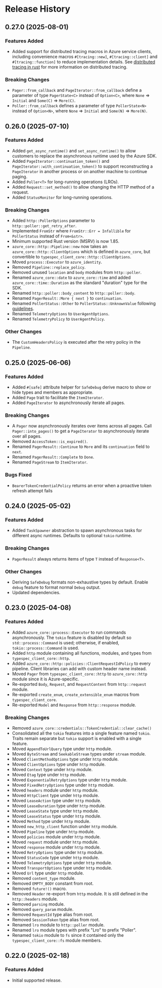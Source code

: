 # Release History

## 0.27.0 (2025-08-01)

### Features Added

- Added support for distributed tracing macros in Azure service clients, including convenience macros `#[tracing::new]`, `#[tracing::client]` and `#[tracing::function]` to reduce implementation details. See [distributed tracing in rust](https://github.com/Azure/azure-sdk-for-rust/blob/main/doc/distributed-tracing-for-rust-service-clients.md) for more information on distributed tracing.

### Breaking Changes

- `Pager::from_callback` and `PageIterator::from_callback` define a parameter of type `PagerState<C>` instead of `Option<C>`, where `None` => `Initial` and `Some(C)` => `More(C)`.
- `Poller::from_callback` defines a parameter of type `PollerState<N>` instead of `Option<N>`, where `None` => `Initial` and `Some(N)` => `More(N)`.

## 0.26.0 (2025-07-10)

### Features Added

- Added `get_async_runtime()` and `set_async_runtime()` to allow customers to replace the asynchronous runtime used by the Azure SDK.
- Added `PageIterator::continuation_token()` and `PageIterator::with_continuation_token()` to support reconstructing a `PageIterator` in another process or on another machine to continue paging.
- Added `Poller<T>` for long-running operations (LROs).
- Added `Request::set_method()` to allow changing the HTTP method of a request.
- Added `StatusMonitor` for long-running operations.

### Breaking Changes

- Added `http::PollerOptions` parameter to `http::poller::get_retry_after`.
- Implemented `FromStr` where `FromStr::Err = Infallible` for `PollerStatus` instead of `From<&str>`.
- Minimum supported Rust version (MSRV) is now 1.85.
- `azure_core::http::Pipeline::new` now takes an `azure_core::http::ClientOptions` which is defined in `azure_core`, but convertible to `typespec_client_core::http::ClientOptions`.
- Moved `process::Executor` to `azure_identity`.
- Removed `Pipeline::replace_policy`.
- Removed unused `location` and `body` modules from `http::poller`.
- Renamed `azure_core::date` to `azure_core::time` and added `azure_core::time::Duration` as the standard "duration" type for the SDK.
- Renamed `http::poller::body_content` to `http::poller::body`.
- Renamed `PagerResult::More { next }` to `continuation`.
- Renamed `PollerStatus::Other` to `PollerStatus::UnknownValue` following [guidelines](https://azure.github.io/azure-sdk/rust_introduction.html#rust-enum-extensible).
- Renamed `TelemetryOptions` to `UserAgentOptions`.
- Renamed `TelemetryPolicy` to `UserAgentPolicy`.

### Other Changes

- The `CustomHeadersPolicy` is executed after the retry policy in the `Pipeline`.

## 0.25.0 (2025-06-06)

### Features Added

- Added `#[safe]` attribute helper for `SafeDebug` derive macro to show or hide types and members as appropriate.
- Added `Page` trait to facilitate the `ItemIterator`.
- Added `PageIterator` to asynchronously iterate all pages.

### Breaking Changes

- A `Pager` now asynchronously iterates over items across all pages. Call `Pager::into_pages()` to get a `PageIterator` to asynchronously iterate over all pages.
- Removed `AccessToken::is_expired()`.
- Renamed `PagerResult::Continue` to `More` and its `continuation` field to `next`.
- Renamed `PagerResult::Complete` to `Done`.
- Renamed `PageStream` to `ItemIterator`.

### Bugs Fixed

- `BearerTokenCredentialPolicy` returns an error when a proactive token refresh attempt fails

## 0.24.0 (2025-05-02)

### Features Added

- Added `TaskSpawner` abstraction to spawn asynchronous tasks for different async runtimes. Defaults to optional `tokio` runtime.

### Breaking Changes

- `PagerResult` always returns items of type `T` instead of `Response<T>`.

### Other Changes

- Deriving `SafeDebug` formats non-exhaustive types by default. Enable `debug` feature to format normal `Debug` output.
- Updated dependencies.

## 0.23.0 (2025-04-08)

### Features Added

- Added `azure_core::process::Executor` to run commands asynchronously.
  The `tokio` feature is disabled by default so `std::process::Command` is used; otherwise, if enabled, `tokio::process::Command` is used.
- Added `http` module containing all functions, modules, and types from `typespec_client_core::http`.
- Added `azure_core::http::policies::ClientRequestIdPolicy` to every pipeline. Client libraries can add with custom header name instead.
- Moved `Pager` from `typespec_client_core::http` to `azure_core::http` module since it is Azure-specific.
- Re-exported `Body`, `Request`, and `RequestContent` from `http::request` module.
- Re-exported `create_enum`, `create_extensible_enum` macros from `typespec_client_core`.
- Re-exported `Model` and `Response` from `http::response` module.

### Breaking Changes

- Removed `azure_core::credentials::TokenCredential::clear_cache()`
- Consolidated all the `tokio` features into a single feature named `tokio`. Traits remain separate but `tokio` support is enabled with a single feature.
- Moved `AppendToUrlQuery` type under `http` module.
- Moved `ByteStream` and `SeekableStream` types under `stream` module.
- Moved `ClientMethodOptions` type under `http` module.
- Moved `ClientOptions` type under `http` module.
- Moved `Context` type under `http` module.
- Moved `Etag` type under `http` module.
- Moved `ExponentialRetryOptions` type under `http` module.
- Moved `FixedRetryOptions` type under `http` module.
- Moved `headers` module under `http` module.
- Moved `HttpClient` type under `http` module.
- Moved `LeaseAction` type under `http` module.
- Moved `LeaseDuration` type under `http` module.
- Moved `LeaseState` type under `http` module.
- Moved `LeaseStatus` type under `http` module.
- Moved `Method` type under `http` module.
- Moved `new_http_client` function under `http` module.
- Moved `Pipeline` type under `http` module.
- Moved `policies` module under `http` module.
- Moved `request` module under `http` module.
- Moved `response` module under `http` module.
- Moved `RetryOptions` type under `http` module.
- Moved `StatusCode` type under `http` module.
- Moved `TelemetryOptions` type under `http` module.
- Moved `TransportOptions` type under `http` module.
- Moved `Url` type under `http` module.
- Removed `content_type` module.
- Removed `EMPTY_BODY` constant from root.
- Removed `future!()` macro.
- Removed `Header` re-export from `http` module. It is still defined in the `http::headers` module.
- Removed `parsing` module.
- Removed `query_param` module.
- Removed `RequestId` type alias from root.
- Removed `SessionToken` type alias from root.
- Renamed `lro` module to `http::poller` module.
- Renamed `lro` module types with prefix "Lro" to prefix "Poller".
- Renamed `tokio` module to `fs` since it contained only the `typespec_client_core::fs` module members.

## 0.22.0 (2025-02-18)

### Features Added

- Initial supported release.

